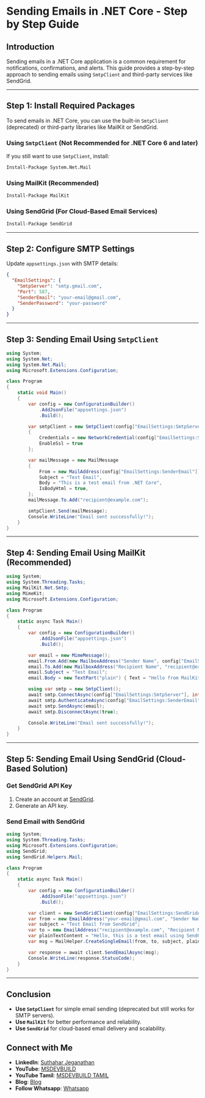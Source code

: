 # Sending Emails in .NET Core - Step by Step Guide

## Introduction
Sending emails in a .NET Core application is a common requirement for notifications, confirmations, and alerts. This guide provides a step-by-step approach to sending emails using `SmtpClient` and third-party services like SendGrid.

---

## Step 1: Install Required Packages
To send emails in .NET Core, you can use the built-in `SmtpClient` (deprecated) or third-party libraries like MailKit or SendGrid.

### Using `SmtpClient` (Not Recommended for .NET Core 6 and later)
If you still want to use `SmtpClient`, install:
```sh
Install-Package System.Net.Mail
```

### Using MailKit (Recommended)
```sh
Install-Package MailKit
```

### Using SendGrid (For Cloud-Based Email Services)
```sh
Install-Package SendGrid
```

---

## Step 2: Configure SMTP Settings
Update `appsettings.json` with SMTP details:
```json
{
  "EmailSettings": {
    "SmtpServer": "smtp.gmail.com",
    "Port": 587,
    "SenderEmail": "your-email@gmail.com",
    "SenderPassword": "your-password"
  }
}
```

---

## Step 3: Sending Email Using `SmtpClient`
```csharp
using System;
using System.Net;
using System.Net.Mail;
using Microsoft.Extensions.Configuration;

class Program
{
    static void Main()
    {
        var config = new ConfigurationBuilder()
            .AddJsonFile("appsettings.json")
            .Build();

        var smtpClient = new SmtpClient(config["EmailSettings:SmtpServer"], int.Parse(config["EmailSettings:Port"]))
        {
            Credentials = new NetworkCredential(config["EmailSettings:SenderEmail"], config["EmailSettings:SenderPassword"]),
            EnableSsl = true
        };

        var mailMessage = new MailMessage
        {
            From = new MailAddress(config["EmailSettings:SenderEmail"]),
            Subject = "Test Email",
            Body = "This is a test email from .NET Core",
            IsBodyHtml = true,
        };
        mailMessage.To.Add("recipient@example.com");

        smtpClient.Send(mailMessage);
        Console.WriteLine("Email sent successfully!");
    }
}
```

---

## Step 4: Sending Email Using MailKit (Recommended)
```csharp
using System;
using System.Threading.Tasks;
using MailKit.Net.Smtp;
using MimeKit;
using Microsoft.Extensions.Configuration;

class Program
{
    static async Task Main()
    {
        var config = new ConfigurationBuilder()
            .AddJsonFile("appsettings.json")
            .Build();

        var email = new MimeMessage();
        email.From.Add(new MailboxAddress("Sender Name", config["EmailSettings:SenderEmail"]));
        email.To.Add(new MailboxAddress("Recipient Name", "recipient@example.com"));
        email.Subject = "Test Email";
        email.Body = new TextPart("plain") { Text = "Hello from MailKit!" };

        using var smtp = new SmtpClient();
        await smtp.ConnectAsync(config["EmailSettings:SmtpServer"], int.Parse(config["EmailSettings:Port"]), MailKit.Security.SecureSocketOptions.StartTls);
        await smtp.AuthenticateAsync(config["EmailSettings:SenderEmail"], config["EmailSettings:SenderPassword"]);
        await smtp.SendAsync(email);
        await smtp.DisconnectAsync(true);

        Console.WriteLine("Email sent successfully!");
    }
}
```

---

## Step 5: Sending Email Using SendGrid (Cloud-Based Solution)
### Get SendGrid API Key
1. Create an account at [SendGrid](https://sendgrid.com/).
2. Generate an API key.

### Send Email with SendGrid
```csharp
using System;
using System.Threading.Tasks;
using Microsoft.Extensions.Configuration;
using SendGrid;
using SendGrid.Helpers.Mail;

class Program
{
    static async Task Main()
    {
        var config = new ConfigurationBuilder()
            .AddJsonFile("appsettings.json")
            .Build();

        var client = new SendGridClient(config["EmailSettings:SendGridApiKey"]);
        var from = new EmailAddress("your-email@gmail.com", "Sender Name");
        var subject = "Test Email from SendGrid";
        var to = new EmailAddress("recipient@example.com", "Recipient Name");
        var plainTextContent = "Hello, this is a test email using SendGrid!";
        var msg = MailHelper.CreateSingleEmail(from, to, subject, plainTextContent, null);

        var response = await client.SendEmailAsync(msg);
        Console.WriteLine(response.StatusCode);
    }
}
```

---

## Conclusion
- **Use `SmtpClient`** for simple email sending (deprecated but still works for SMTP servers).
- **Use `MailKit`** for better performance and reliability.
- **Use `SendGrid`** for cloud-based email delivery and scalability.


 ## Connect with Me
- **LinkedIn**: [Suthahar Jeganathan](https://www.linkedin.com/in/jssuthahar/)
- **YouTube**: [MSDEVBUILD](https://www.youtube.com/@MSDEVBUILD)
- **YouTube Tamil**: [MSDEVBUILD TAMIL](https://www.youtube.com/@MSDEVBUILDTamil)
- **Blog**: [Blog](https://www.msdevbuild.com/)
- **Follow Whatsapp**: [Whatsapp](https://www.whatsapp.com/channel/0029Va5j2rHEFeXcTlUhQB0J)
